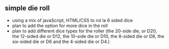 ## simple die roll
- using a mix of javaScript, HTML/CSS to rol la 6 sided dice
- plan to add the option for more dice in the roll
- plan to add different dice types for the roller (the 20-side die, or D20, the 12-sided die or D12, the 10-side die or D10, the 8-sided die or D8, the six-sided die or D6 and the 4-sided die or D4.)